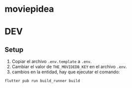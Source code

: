 # moviepidea

# DEV
## Setup
1. Copiar el archivo `.env.template` a `.env`.
2. Cambiar el valor de `THE_MOVIDEDB_KEY` en el archivo `.env`.
3. cambios en la entidad, hay que ejecutar el comando:
```
flutter pub run build_runner build
```
